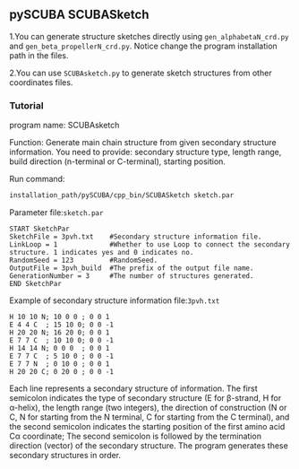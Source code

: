 ## pySCUBA SCUBASketch

1.You can generate structure sketches directly using `gen_alphabetaN_crd.py` and `gen_beta_propellerN_crd.py`. Notice change the program installation path in the files.

2.You can use `SCUBAsketch.py` to generate sketch structures from other coordinates files.

### Tutorial
program name: SCUBAsketch

Function: Generate main chain structure from given secondary structure information. You need to provide: secondary structure type, length range, build direction (n-terminal or C-terminal), starting position.

Run command:
```sh
installation_path/pySCUBA/cpp_bin/SCUBASketch sketch.par 
```

Parameter file:`sketch.par`
```
START SketchPar
SketchFile = 3pvh.txt    #Secondary structure information file.
LinkLoop = 1             #Whether to use Loop to connect the secondary structure. 1 indicates yes and 0 indicates no.
RandomSeed = 123         #RandomSeed.
OutputFile = 3pvh_build  #The prefix of the output file name.
GenerationNumber = 3     #The number of structures generated.
END SketchPar
```

Example of secondary structure information file:`3pvh.txt`
```
H 10 10 N; 10 0 0 ; 0 0 1
E 4 4 C  ; 15 10 0; 0 0 -1
H 20 20 N; 16 20 0; 0 0 1
E 7 7 C  ; 10 10 0; 0 0 -1
H 14 14 N; 0 0 0  ; 0 0 1
E 7 7 C  ; 5 10 0 ; 0 0 -1
E 7 7 N  ; 0 10 0 ; 0 0 1
H 20 20 C; 0 20 0 ; 0 0 -1
```
Each line represents a secondary structure of information.
The first semicolon indicates the type of secondary structure (E for β-strand, H for α-helix), the length range (two integers), the direction of construction (N or C, N for starting from the N terminal, C for starting from the C terminal), and the second semicolon indicates the starting position of the first amino acid Cα coordinate; The second semicolon is followed by the termination direction (vector) of the secondary structure.
The program generates these secondary structures in order.
